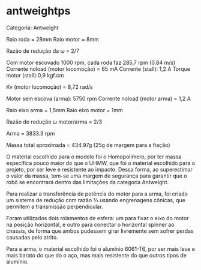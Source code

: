 # antweightps
Categoria: Antweight

Raio roda = 28mm
Raio motor = 8mm

Razão de redução da ω = 2/7

Com motor escovado 1000 rpm, cada roda faz 285,7 rpm (0.84 m/s)
Corrente noload (motor locomoção) = 65 mA
Corrente (stall): 1,2 A
Torque motor (stall):0,9 kgf.cm

Kv (motor locomoção) = 8,72 rad/s

Motor sem escova (arma): 5750 rpm
Corrente noload (motor arma) = 1,2 A

Raio eixo arma = 1,5mm
Raio eixo motor = 1mm

Razão de redução ω motor/arma = 2/3

Arma = 3833.3 rpm

Massa total aproximada = 434.97g (25g de margem para a fiação) 

O material escolhido para o modelo foi o Homopolímero, por ter massa específica pouco maior do que o UHMW, que foi o material escolhido para o projeto, por ser leve e resistente ao impacto. Dessa forma, ao superestimar o valor da massa, tem-se uma margem de segurança para garantir que o robô se encontrará dentro das limitações da categoria Antweight. 

Para realizar a transferência de potência do motor para a arma, foi criado um sistema de redução com razão ⅔ usando engrenagens cônicas, que permitem a transmissão perpendicular. 

Foram utilizados dois rolamentos de esfera: um para fixar o eixo do motor na posição horizontal, e outro para conectar o horizontal spinner ao chassis, de forma que ambos pudessem girar livremente sem sofrer perdas causadas pelo atrito. 

Para a arma, o material escolhido foi o alumínio 6061-T6, por ser mais leve e mais barato do que do o aço, mas mais resistente do que outros tipos de alumínio. 
